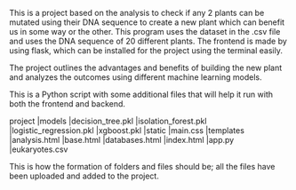 This is a project based on the analysis to check if any 2 plants can be mutated using their DNA sequence to create a new plant which can benefit us in some way or the other. This program uses the dataset in the .csv file and uses the DNA sequence of 20 different plants. The frontend is made by using flask, which can be installed for the project using the terminal easily.

The project outlines the advantages and benefits of building the new plant and analyzes the outcomes using different machine learning models.

This is a Python script with some additional files that will help it run with both the frontend and backend.

project
  |models
      |decision_tree.pkl
      |isolation_forest.pkl
      |logistic_regression.pkl
      |xgboost.pkl
  |static
      |main.css
  |templates
      |analysis.html
      |base.html
      |databases.html
      |index.html
  |app.py
  |eukaryotes.csv

This is how the formation of folders and files should be; all the files have been uploaded and added to the project.
